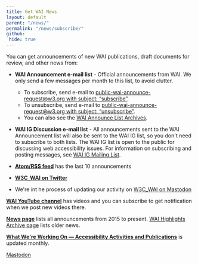 ```yaml
---
title: Get WAI News
layout: default
parent: "/news/"
permalink: "/news/subscribe/"
github:
 hide: true
---
```


<p>You can get announcements of new WAI publications, draft documents for review, and other news from:</p>
<ul>
  <li><p><strong>WAI Announcement e-mail list</strong> - Official announcements from WAI. We only send a few messages per month to this list, to avoid clutter.
    <ul>
      <li>To subscribe, send e-mail to <a href="mailto:public-wai-announce-request@w3.org?subject=subscribe">public-wai-announce-request@w3.org with subject: &ldquo;subscribe&rdquo;</a>.</li>
      <li>To unsubscribe, send e-mail to <a href="mailto:public-wai-announce-request@w3.org?subject=unsubscribe">public-wai-announce-request@w3.org with subject: &ldquo;unsubscribe&rdquo;</a>.</li>
      <li>You can also see the <a href="https://lists.w3.org/Archives/Public/public-wai-announce/">WAI Announce List Archives</a>.</li>
    </ul>
   </p>
  </li>
  <li><p><strong>WAI IG Discussion e-mail list</strong> - All announcements sent to the WAI Announcement list will also be sent to the WAI IG list, so you don't need to subscribe to both lists. The WAI IG list is open to the public for discussing web accessibility issues. For information on subscribing and posting messages, see <a href="http://www.w3.org/WAI/IG/#mailinglist">WAI IG Mailing List</a>.</p></li>
  <li><p><strong><a href="/WAI/feed.xml">Atom/RSS feed</a></strong> has the last 10 announcements</p></li>
  <li><p><strong><a href="http://twitter.com/w3c_wai">W3C_WAI on Twitter</a></strong></p></li>
  <li><p>We're int he process of updating our activity on <a href="https://w3c.social/@wai">W3C_WAI on Mastodon</a></strong></p></li>  
  
</ul>

<p><strong><a href="https://www.youtube.com/channel/UCU6ljj3m1fglIPjSjs2DpRA">WAI YouTube channel</a></strong> has videos and you can subscribe to get notification when we post new videos there.</p>
 
<p><strong><a href="https://www.w3.org/WAI/news/">News page</a></strong> lists all announcements from 2015 to present. <a href="https://www.w3.org/WAI/highlights/archive">WAI Highlights Archive page</a> lists older news.</p>

<p><strong><a href="https://www.w3.org/WAI/update/">What We're Working On &mdash; Accessibility Activities and Publications</a></strong> is updated monthly.
 
<a rel="me" href="https://w3c.social/@wai">Mastodon</a>
